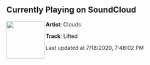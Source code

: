 ## Currently Playing on SoundCloud

[<img align="left" width="100" src="https://i1.sndcdn.com/artworks-BjRrQxV0AU4QA0S7-XYmhQA-t50x50.jpg">](https://soundcloud.com/thisisclouds/lifted?in=thisisclouds/sets/arkiv3-onslaught-ash)

**Artist**: Clouds 

**Track**: Lifted

Last updated at 7/18/2020, 7:48:02 PM
